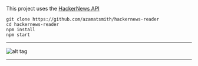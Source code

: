 
This project uses the [HackerNews API](https://github.com/HackerNews/API)

```
git clone https://github.com/azamatsmith/hackernews-reader
cd hackernews-reader
npm install
npm start
```
___

![alt tag](https://raw.githubusercontent.com/azamatsmith/hackernews-reader/master/images/hacker_n.gif)
___

